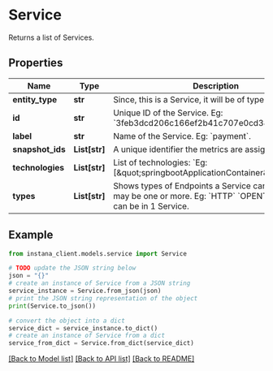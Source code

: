 # Service

Returns a list of Services.

## Properties

Name | Type | Description | Notes
------------ | ------------- | ------------- | -------------
**entity_type** | **str** | Since, this is a Service, it will be of type &#x60;SERVICE&#x60;. | [optional] 
**id** | **str** | Unique ID of the Service. Eg: &#x60;3feb3dcd206c166ef2b41c707e0cd38d7cd325aa&#x60;. | 
**label** | **str** | Name of the Service. Eg: &#x60;payment&#x60;. | 
**snapshot_ids** | **List[str]** | A unique identifier the metrics are assigned to. | 
**technologies** | **List[str]** | List of technologies: &#x60;Eg:[\&quot;springbootApplicationContainer\&quot;]&#x60; | 
**types** | **List[str]** | Shows types of Endpoints a Service can consist of. It may be one or more. Eg: &#x60;HTTP&#x60; &#x60;OPENTELEMETRY&#x60; can be in 1 Service. | 

## Example

```python
from instana_client.models.service import Service

# TODO update the JSON string below
json = "{}"
# create an instance of Service from a JSON string
service_instance = Service.from_json(json)
# print the JSON string representation of the object
print(Service.to_json())

# convert the object into a dict
service_dict = service_instance.to_dict()
# create an instance of Service from a dict
service_from_dict = Service.from_dict(service_dict)
```
[[Back to Model list]](../README.md#documentation-for-models) [[Back to API list]](../README.md#documentation-for-api-endpoints) [[Back to README]](../README.md)



